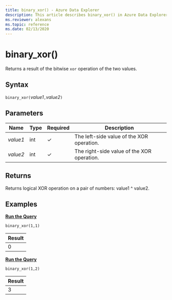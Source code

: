 ```yaml
---
title: binary_xor() - Azure Data Explorer
description: This article describes binary_xor() in Azure Data Explorer.
ms.reviewer: alexans
ms.topic: reference
ms.date: 02/13/2020
---
```

# binary_xor()

Returns a result of the bitwise `xor` operation of the two values.

## Syntax

`binary_xor(`*value1*`,`*value2*`)`

## Parameters

| Name | Type | Required | Description |
|--|--|--|--|
| *value1* | int | &check; | The left-side value of the XOR operation. |
| *value2* | int | &check; | The right-side value of the XOR operation. |

## Returns

Returns logical XOR operation on a pair of numbers: value1 ^ value2.

## Examples

[**Run the Query**](https://dataexplorer.azure.com/clusters/help/databases/Samples?query=H4sIAAAAAAAAAysoyswr0UjKzEssqoyvyC/SMNQx1NQEAKWP8zEWAAAA)

```kusto
binary_xor(1,1)
```

|Result|
|------|
|0 |

[**Run the Query**](https://dataexplorer.azure.com/clusters/help/databases/Samples?query=H4sIAAAAAAAAAysoyswr0UjKzEssqoyvyC/SMNQx0tQEAPwxtTMWAAAA)

```kusto
binary_xor(1,2)
```

|Result|
|------|
|3 |
